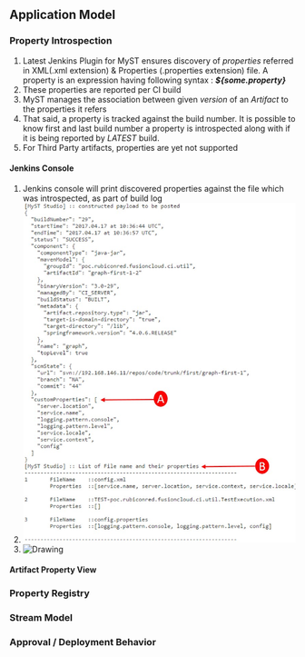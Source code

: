 ## Application Model

### Property Introspection

1. Latest Jenkins Plugin for MyST ensures discovery of *properties* referred in XML(.xml extension) & Properties (.properties extension) file. A property is an expression having following syntax : ***${some.property}***
2. These properties are reported per CI build
3. MyST manages the association between given *version* of an *Artifact* to the properties it refers
4. That said, a property is tracked against the build number. It is possible to know first and last build number a property is introspected along with if it is being reported by *LATEST* build. 
5. For Third Party artifacts, properties are yet not supported

#### Jenkins Console

1. Jenkins console will print discovered properties against the file which was introspected, as part of build log
2. ![](https://github.com/soumyakbhattacharyya/application-model-featureset/blob/master/jenkins-console.jpg)
3. <img src="drawing.jpg" alt="Drawing" style="width: 200px;"/>

#### Artifact Property View

### Property Registry

### Stream Model

### Approval / Deployment Behavior
